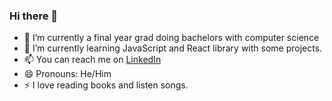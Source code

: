 ### Hi there 👋

- 🔭 I’m currently a final year grad doing bachelors with computer science 
- 🌱 I’m currently learning JavaScript and React library with some projects.
- 📫 You can reach me on [LinkedIn](https://www.linkedin.com/in/abhishek-kumar-55235519b/)
- 😄 Pronouns: He/Him
- ⚡ I love reading books and listen songs.
